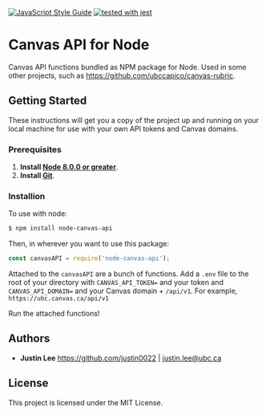 [![JavaScript Style Guide](https://img.shields.io/badge/code_style-standard-brightgreen.svg)](https://standardjs.com)
[![tested with jest](https://img.shields.io/badge/tested_with-jest-99424f.svg)](https://github.com/facebook/jest)

# Canvas API for Node

Canvas API functions bundled as NPM package for Node. Used in some other projects, such as https://github.com/ubccapico/canvas-rubric.

## Getting Started

These instructions will get you a copy of the project up and running on your local machine for use with your own API tokens and Canvas domains.

### Prerequisites

1. **Install [Node 8.0.0 or greater](https://nodejs.org)**.
2. **Install [Git](https://git-scm.com/downloads)**.

### Installion

To use with node:
```bash
$ npm install node-canvas-api
```
Then, in wherever you want to use this package:
```javascript
const canvasAPI = require('node-canvas-api');
```

Attached to the `canvasAPI` are a bunch of functions.
Add a `.env` file to the root of your directory with `CANVAS_API_TOKEN=` and your token and `CANVAS_API_DOMAIN=` and your Canvas domain + `/api/v1`. For example, `https://ubc.canvas.ca/api/v1`

Run the attached functions!

## Authors

* **Justin Lee**
https://github.com/justin0022 | justin.lee@ubc.ca

## License

This project is licensed under the MIT License.

